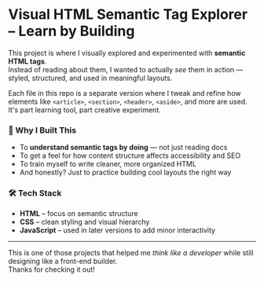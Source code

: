# Visual HTML Semantic Tag Explorer – Learn by Building

This project is where I visually explored and experimented with **semantic HTML tags**.  
Instead of reading about them, I wanted to actually *see* them in action — styled, structured, and used in meaningful layouts.

Each file in this repo is a separate version where I tweak and refine how elements like `<article>`, `<section>`, `<header>`, `<aside>`, and more are used. It's part learning tool, part creative experiment.


### 🧠 Why I Built This

- To **understand semantic tags by doing** — not just reading docs  
- To get a feel for how content structure affects accessibility and SEO  
- To train myself to write cleaner, more organized HTML  
- And honestly? Just to practice building cool layouts the right way

### 🛠️ Tech Stack

- **HTML** – focus on semantic structure  
- **CSS** – clean styling and visual hierarchy  
- **JavaScript** – used in later versions to add minor interactivity

---

This is one of those projects that helped me *think like a developer* while still designing like a front-end builder.  
Thanks for checking it out!

